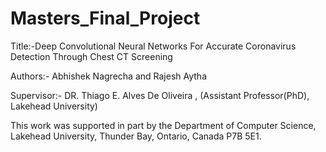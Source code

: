 # Masters_Final_Project

Title:-Deep Convolutional Neural Networks For
Accurate Coronavirus Detection
Through Chest CT Screening

Authors:-
Abhishek Nagrecha and Rajesh Aytha

Supervisor:-
DR. Thiago E. Alves De Oliveira
, (Assistant Professor(PhD), Lakehead University)


This work was supported in part by the Department of Computer Science, Lakehead University, Thunder Bay, Ontario, Canada P7B 5E1.


